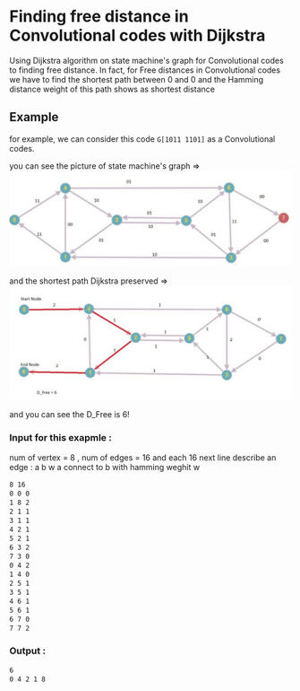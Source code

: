 # Finding free distance in Convolutional codes with Dijkstra
Using Dijkstra algorithm on state machine's graph for Convolutional codes to finding free distance.
In fact, for Free distances in Convolutional codes we have to find the shortest path between 0 and 0 and the Hamming distance weight of this path shows as shortest distance

## Example
for example, we can consider this code ‫‪```G[1011‬‬ 1101‬‬]``` as a Convolutional codes.

you can see the picture of  state machine's graph => ![](https://github.com/SINAABBASI/Digital-Communication-Final/blob/master/pic1.png)

and the shortest path Dijkstra preserved => ![](https://github.com/SINAABBASI/Digital-Communication-Final/blob/master/pic2.png)

and you can see the D_Free is 6!

### Input for this exapmle :
num of vertex = 8 , num of edges = 16
and each 16 next line describe an edge :
a b w
a connect to b with hamming weghit w
```
8 16
0 0 0
1 8 2
2 1 1
3 1 1
4 2 1
5 2 1
6 3 2
7 3 0 
0 4 2
1 4 0
2 5 1
3 5 1
4 6 1
5 6 1
6 7 0
7 7 2

```
### Output :
``` 
6
‫‪0‬‬ ‫‪4‬‬ ‫‪2‬‬ ‫‪1‬‬ ‫‪8‬‬
```
